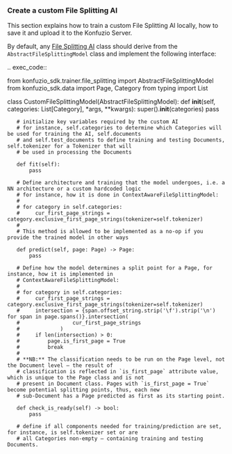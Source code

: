 ### Create a custom File Splitting AI

This section explains how to train a custom File Splitting AI locally, how to save it and upload it to the Konfuzio 
Server. 

By default, any [File Splitting AI](sourcecode.html#file-splitting-ai) class should derive from the 
`AbstractFileSplittingModel` class and implement the following interface:

.. exec_code::

   from konfuzio_sdk.trainer.file_splitting import AbstractFileSplittingModel
   from konfuzio_sdk.data import Page, Category
   from typing import List

   class CustomFileSplittingModel(AbstractFileSplittingModel):
       def __init__(self, categories: List[Category], *args, **kwargs):
           super().__init__(categories)
           pass

       # initialize key variables required by the custom AI
       # for instance, self.categories to determine which Categories will be used for training the AI, self.documents
       # and self.test_documents to define training and testing Documents, self.tokenizer for a Tokenizer that will
       # be used in processing the Documents

       def fit(self):
           pass

       # Define architecture and training that the model undergoes, i.e. a NN architecture or a custom hardcoded logic
       # for instance, how it is done in ContextAwareFileSplittingModel:
       #
       # for category in self.categories:
       #     cur_first_page_strings = category.exclusive_first_page_strings(tokenizer=self.tokenizer)
       #
       # This method is allowed to be implemented as a no-op if you provide the trained model in other ways

       def predict(self, page: Page) -> Page:
           pass

       # Define how the model determines a split point for a Page, for instance, how it is implemented in
       # ContextAwareFileSplittingModel:
       #
       # for category in self.categories:
       #     cur_first_page_strings = category.exclusive_first_page_strings(tokenizer=self.tokenizer)
       #     intersection = {span.offset_string.strip('\f').strip('\n') for span in page.spans()}.intersection(
       #                 cur_first_page_strings
       #             )
       #     if len(intersection) > 0:
       #         page.is_first_page = True
       #         break
       #
       # **NB:** The classification needs to be run on the Page level, not the Document level – the result of
       # classification is reflected in `is_first_page` attribute value, which is unique to the Page class and is not
       # present in Document class. Pages with `is_first_page = True` become potential splitting points, thus, each new
       # sub-Document has a Page predicted as first as its starting point.

       def check_is_ready(self) -> bool:
           pass

       # define if all components needed for training/prediction are set, for instance, is self.tokenizer set or are
       # all Categories non-empty – containing training and testing Documents.

